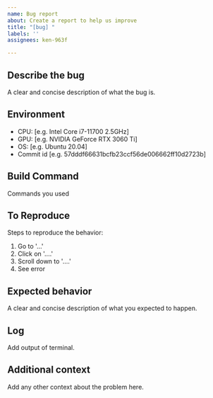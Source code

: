 ```yaml
---
name: Bug report
about: Create a report to help us improve
title: "[bug] "
labels: ''
assignees: ken-963f

---
```


## Describe the bug

A clear and concise description of what the bug is.

## Environment

- CPU: [e.g. Intel Core i7-11700 2.5GHz]
- GPU: [e.g. NVIDIA GeForce RTX 3060 Ti]
- OS: [e.g. Ubuntu 20.04]
- Commit id [e.g. 57dddf66631bcfb23ccf56de006662ff10d2723b]

## Build Command

Commands you used

## To Reproduce

Steps to reproduce the behavior:

1. Go to '...'
2. Click on '....'
3. Scroll down to '....'
4. See error

## Expected behavior

A clear and concise description of what you expected to happen.

## Log

Add output of terminal.

## Additional context

Add any other context about the problem here.
